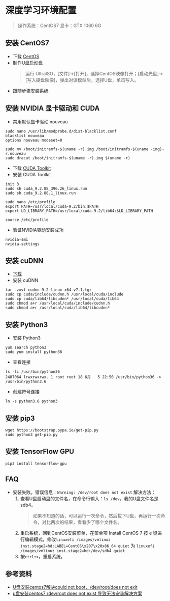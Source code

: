 # 深度学习环境配置
> 操作系统：CentOS7 显卡：GTX 1060 6G

## 安装 CentOS7
* 下载 [CentOS](https://www.centos.org/download/)
* 制作U盘启动盘
    > 运行 UltraISO，[文件]->[打开]，选择CentOS映像打开；[启动光盘]->[写入硬盘映像]，弹出对话模型后，选择U盘，单击写入。
* 跟随步骤安装系统

## 安装 NVIDIA 显卡驱动和 CUDA
* 禁用默认显卡驱动 nouveau

```shell
sudo nano /usr/lib/modprobe.d/dist-blacklist.conf
blacklist nouveau
options nouveau modeset=0

sudo mv /boot/initramfs-$(uname -r).img /boot/initramfs-$(uname -img)-r.nouveau
sudo dracut /boot/initramfs-$(uname -r).img $(uname -r)
```

* 下载 [CUDA Toolkit](https://developer.nvidia.com/cuda-release-candidate-download)
* 安装 CUDA Toolkit

```shell
init 3
sudo sh cuda_9.2.88_396.26_linux.run
sudo sh cuda_9.2.88.1_linux.run

sudo nano /etc/profile
export PATH=/usr/local/cuda-9.2/bin:$PATH
export LD_LIBRARY_PATH=/usr/local/cuda-9.2/lib64:$LD_LIBRARY_PATH

source /etc/profile
```

* 验证NVIDIA驱动安装成功

```shell
nvidia-smi
nvidia-settings
```

## 安装 cuDNN
* [下载](https://developer.nvidia.com/rdp/cudnn-download)
* 安装 cuDNN

```shell
tar -zxvf cudnn-9.2-linux-x64-v7.1.tgz
sudo cp cuda/include/cudnn.h /usr/local/cuda/include
sudo cp cuda/lib64/libcudnn* /usr/local/cuda/lib64
sudo chmod a+r /usr/local/cuda/include/cudnn.h
sudo chmod a+r /usr/local/cuda/lib64/libcudnn*
```

## 安装 Python3
* 安装 Python3

```shell
yum search python3
sudo yum install python36
```
* 查看连接

```shell
ls -li /usr/bin/python36
2487064 lrwxrwxrwx. 1 root root 18 6月   5 22:50 /usr/bin/python36 -> /usr/bin/python3.6
```

* 创建符号连接

```shell
ln -s python3.6 python3
```

## 安装 pip3

```shell
wget https://bootstrap.pypa.io/get-pip.py
sudo python3 get-pip.py
```

## 安装 TensorFlow GPU

```shell
pip3 install tensorflow-gpu
```

## FAQ
* 安装失败。错误信息：`Warning: /dev/root does not exist` 解决方法：
    1. 查看U盘启动盘的文件名，在命令行输入：`ls /dev`，我的U盘文件名是sdb4。
        > 如果不知道的话，可以运行一次命令，然后拔下U盘，再运行一次命令，对比两次的结果，看看少了哪个文件名。
    2. 重启系统，回到CentOS安装菜单，在菜单项 Install CentOS 7 按 e 键进行编辑模式，修改`linuxefi /images/vmlinuz inst.stage2=hd:LABEL=CentOS\x207\x20x86_64 quiet` 为 `linuxefi /images/vmlinuz inst.stage2=hd:/dev/sdb4 quiet`
    3. 按`ctrl+x`，重启系统。

## 参考资料
* [U盘安装centos7解决could not boot，/dev/root/does not exit](https://blog.csdn.net/u012140170/article/details/40423645)
* [u盘安装centos7 /dev/root does not exist 导致无法安装解决方案](https://blog.csdn.net/bajiudongfeng/article/details/47732377)
